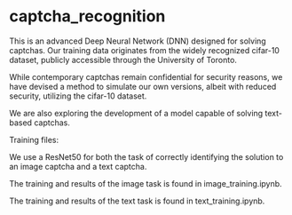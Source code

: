 # captcha_recognition

This is an advanced Deep Neural Network (DNN) designed for solving captchas. Our training data originates from the widely recognized cifar-10 dataset, publicly accessible through the University of Toronto.

While contemporary captchas remain confidential for security reasons, we have devised a method to simulate our own versions, albeit with reduced security, utilizing the cifar-10 dataset.

We are also exploring the development of a model capable of solving text-based captchas.

Training files:

We use a ResNet50 for both the task of correctly identifying the solution to an image captcha and a text captcha. 

The training and results of the image task is found in image_training.ipynb. 

The training and results of the text task is found in text_training.ipynb.